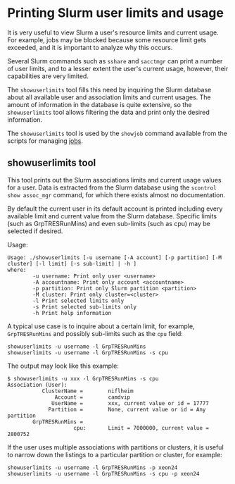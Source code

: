 Printing Slurm user limits and usage
====================================

It is very useful to view Slurm a user's resource limits and current usage.
For example, jobs may be blocked because some resource limit gets exceeded,
and it is important to analyze why this occurs.

Several Slurm commands such as ```sshare``` and ```sacctmgr``` can print a number of user limits,
and to a lesser extent the user's current usage, however, their capabilities are very limited.

The ```showuserlimits``` tool fills this need by inquiring the Slurm database 
about all available user and association limits and current usages.
The amount of information in the database is quite extensive,
so the ```showuserlimits``` tool allows filtering the data 
and print only the desired information.

The ```showuserlimits``` tool is used by the ```showjob``` command available
from the scripts for managing [jobs](../jobs/).

showuserlimits tool
-------------------

This tool prints out the Slurm associations limits and current usage values for a user.
Data is extracted from the Slurm database using the ```scontrol show assoc_mgr``` command,
for which there exists almost no documentation.

By default the current user in its default account is printed including
every available limit and current value from the Slurm database.
Specific limits (such as GrpTRESRunMins) and even sub-limits (such as cpu) may be selected if desired.

Usage:

```
Usage: ./showuserlimits [-u username [-A account] [-p partition] [-M cluster] [-l limit] [-s sub-limit] | -h ]
where:
        -u username: Print only user <username> 
        -A accountname: Print only account <accountname>
        -p partition: Print only Slurm partition <partition>
        -M cluster: Print only cluster=<cluster>
        -l Print selected limits only
        -s Print selected sub-limits only
        -h Print help information
```

A typical use case is to inquire about a certain limit, for example,
```GrpTRESRunMins``` and possibly sub-limits such as the ```cpu``` field:

```
showuserlimits -u username -l GrpTRESRunMins
showuserlimits -u username -l GrpTRESRunMins -s cpu
```

The output may look like this example:

```
$ showuserlimits -u xxx -l GrpTRESRunMins -s cpu
Association (User):
           ClusterName =        niflheim
               Account =        camdvip
              UserName =        xxx, current value or id = 17777
             Partition =        None, current value or id = Any partition
        GrpTRESRunMins = 
                     cpu:       Limit = 7000000, current value = 2800752
```

If the user uses multiple associations with partitions or clusters, 
it is useful to narrow down the listings to a particular partition or cluster,
for example:

```
showuserlimits -u username -l GrpTRESRunMins -p xeon24
showuserlimits -u username -l GrpTRESRunMins -s cpu -p xeon24
```

